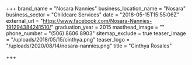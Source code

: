 +++
brand_name = "Nosara Nannies"
business_location_name = "Nosara"
business_sector = "Childcare Services"
date = "2018-05-15T15:55:06Z"
external_url = "https://www.facebook.com/Nosara-Nannies-191294384241510/"
graduation_year = 2015
masthead_image = ""
phone_number = "(506) 8606 8903"
sitemap_exclude = true
teaser_image = "/uploads/2018/05/15/cinthya.png"
teaser_logo = "/uploads/2020/08/14/nosara-nannies.png"
title = "Cinthya Rosales"

+++
